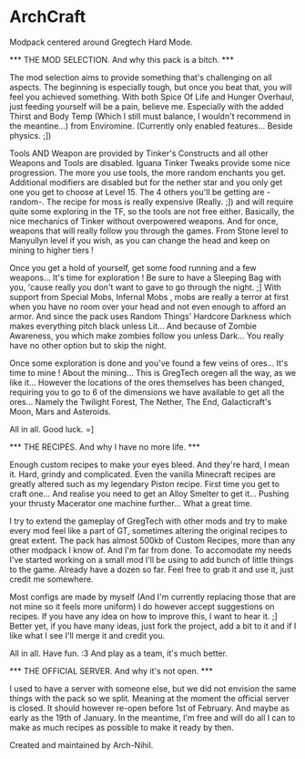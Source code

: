 # ArchCraft

Modpack centered around Gregtech Hard Mode.


*** THE MOD SELECTION. And why this pack is a bitch. ***


The mod selection aims to provide something that's challenging on all aspects. The beginning is especially tough, but once you beat that, you will feel you achieved something. With both Spice Of Life and Hunger Overhaul, just feeding yourself will be a pain, believe me. Especially with the added Thirst and Body Temp (Which I still must balance, I wouldn't recommend in the meantine...) from Enviromine. (Currently only enabled features... Beside physics. ;])

Tools AND Weapon are provided by Tinker's Constructs and all other Weapons and Tools are disabled. Iguana Tinker Tweaks provide some nice progression. The more you use tools, the more random enchants you get. Additional modifiers are disabled but for the nether star and you only get one you get to choose at Level 15. The 4 others you'll be getting are -random-. The recipe for moss is really expensive (Really. ;]) and will require quite some exploring in the TF, so the tools are not free either.
Basically, the nice mechanics of Tinker without overpowered weapons. And for once, weapons that will really follow you through the games. From Stone level to Manyullyn level if you wish, as you can change the head and keep on mining to higher tiers !

Once you get a hold of yourself, get some food running and a few weapons... It's time for exploration ! Be sure to have a Sleeping Bag with you, 'cause really you don't want to gave to go through the night. ;] With support from Special Mobs, Infernal Mobs , mobs are really a terror at first when you have no room over your head and not even enough to afford an armor.
And since the pack uses Random Things' Hardcore Darkness which makes everything pitch black unless Lit... And because of Zombie Awareness, you which make zombies follow you unless Dark... You really have no other option but to skip the night.

Once some exploration is done and you've found a few veins of ores... It's time to mine ! About the mining... This is GregTech oregen all the way, as we like it... However the locations of the ores themselves has been changed, requiring you to go to 6 of the dimensions we have available to get all the ores... Namely the Twilight Forest, The Nether, The End, Galacticraft's Moon, Mars and Asteroids.

All in all. Good luck. =]


*** THE RECIPES. And why I have no more life. ***


Enough custom recipes to make your eyes bleed. And they're hard, I mean it. Hard, grindy and complicated. Even the vanilla Minecraft recipes are greatly altered such as my legendary Piston recipe. First time you get to craft one... And realise you need to get an Alloy Smelter to get it... Pushing your thrusty Macerator one machine further... What a great time.

I try to extend the gameplay of GregTech with other mods and try to make every mod feel like a part of GT, sometimes altering the original recipes to great extent. The pack has almost 500kb of Custom Recipes, more than any other modpack I know of. And I'm far from done.
To accomodate my needs I've started working on a small mod I'll be using to add bunch of little things to the game. Already have a dozen so far. Feel free to grab it and use it, just credit me somewhere.

Most configs are made by myself (And I'm currently replacing those that are not mine so it feels more uniform) I do however accept suggestions on recipes. If you have any idea on how to improve this, I want to hear it. ;] Better yet, if you have many ideas, just fork the project, add a bit to it and if I like what I see I'll merge it and credit you.

All in all. Have fun. :3 And play as a team, it's much better.


*** THE OFFICIAL SERVER. And why it's not open. ***


I used to have a server with someone else, but we did not envision the same things with the pack so we split. Meaning at the moment the official server is closed. It should however re-open before 1st of February. And maybe as early as the 19th of January. In the meantime, I'm free and will do all I can to make as much recipes as possible to make it ready by then. 



Created and maintained by Arch-Nihil.